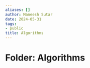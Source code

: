```yaml
---
aliases: []
author: Maneesh Sutar
date: 2024-05-31
tags:
- public
title: Algorithms
---
```


# Folder: Algorithms
